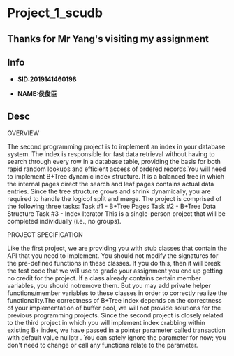 # Project_1_scudb
## Thanks for Mr Yang's visiting my assignment

## Info
* **SID:2019141460198**

* **NAME:侯俊臣**

## Desc
OVERVIEW

The second programming project is to implement an index in your database system. The index is responsible for fast data retrieval without having to search through every row in a database table, providing the basis for both rapid random lookups and efficient access of ordered records.You will need to implement B+Tree dynamic index structure. It is a balanced tree in which the internal pages direct the search and leaf pages contains actual data entries. Since the tree structure grows and shrink dynamically, you are required to handle the logicof split and merge. The project is comprised of the following three tasks:
Task #1 - B+Tree Pages
Task #2 - B+Tree Data Structure
Task #3 - Index Iterator
This is a single-person project that will be completed individually (i.e., no groups).


PROJECT SPECIFICATION

Like the first project, we are providing you with stub classes that contain the API that you need to implement. You should not modify the signatures for the pre-defined functions in these classes. If you do this, then it will break the test code that we will use to grade your assignment you end up getting no credit for the project. If 
a class already contains certain member variables, you should notremove them. But you may add private helper functions/member variables to these classes in order to correctly realize the functionality.The correctness of B+Tree index depends on the correctness of your implementation of buffer pool, we will not provide solutions for the previous programming projects. Since the second project is closely related to the third project in which you will implement index crabbing within existing B+ index, we have passed in a pointer parameter called transaction with default value nullptr . You can safely ignore the parameter for now; you don't need to change or call any functions relate to the parameter.
